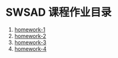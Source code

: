 # SWSAD 课程作业目录

1. [homework-1](homework-1)
2. [homework-2](homework-2)
3. [homework-3](homework-3)
4. [homework-4](homework-4)